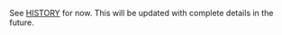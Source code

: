 See [HISTORY](https://github.com/rubyworks/xdg/blob/master/HISTORY.md) for now. This will be updated
with complete details in the future.
